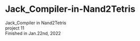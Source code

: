 # Jack_Compiler-in-Nand2Tetris
Jack_Compiler in Nand2Tetris  
project 11  
Finished in Jan.22nd, 2022
